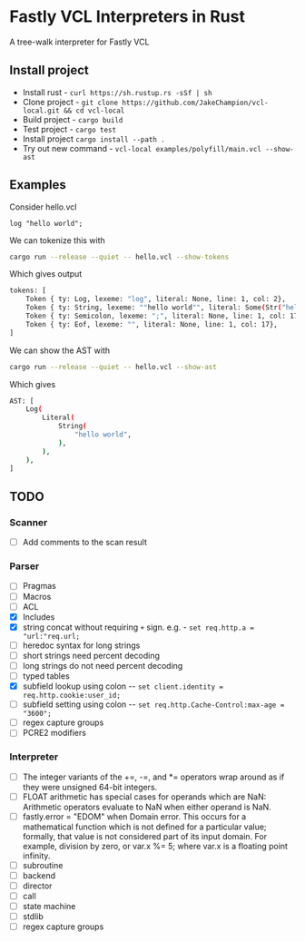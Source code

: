 # Fastly VCL Interpreters in Rust

A tree-walk interpreter for Fastly VCL

## Install project

- Install rust - `curl https://sh.rustup.rs -sSf | sh`
- Clone project - `git clone https://github.com/JakeChampion/vcl-local.git && cd vcl-local`
- Build project - `cargo build`
- Test project - `cargo test`
- Install project `cargo install --path .`
- Try out new command - `vcl-local examples/polyfill/main.vcl --show-ast`

## Examples

Consider hello.vcl

``` vcl
log "hello world";
```

We can tokenize this with

``` bash
cargo run --release --quiet -- hello.vcl --show-tokens
```

Which gives output

``` bash
tokens: [
    Token { ty: Log, lexeme: "log", literal: None, line: 1, col: 2},
    Token { ty: String, lexeme: ""hello world"", literal: Some(Str("hello world")), line: 1, col: 16},
    Token { ty: Semicolon, lexeme: ";", literal: None, line: 1, col: 17},
    Token { ty: Eof, lexeme: "", literal: None, line: 1, col: 17},
]
```

We can show the AST with

``` bash
cargo run --release --quiet -- hello.vcl --show-ast
```

Which gives

``` bash
AST: [
    Log(
        Literal(
            String(
                "hello world",
            ),
        ),
    ),
]
```

## TODO

### Scanner

- [ ] Add comments to the scan result

### Parser

- [ ] Pragmas
- [ ] Macros
- [ ] ACL
- [x] Includes
- [x] string concat without requiring `+` sign. e.g. - `set req.http.a = "url:"req.url;`
- [ ] heredoc syntax for long strings
- [ ] short strings need percent decoding
- [ ] long strings do not need percent decoding
- [ ] typed tables
- [x] subfield lookup using colon -- `set client.identity = req.http.cookie:user_id;`
- [ ] subfield setting using colon -- `set req.http.Cache-Control:max-age = "3600";`
- [ ] regex capture groups
- [ ] PCRE2 modifiers

### Interpreter

- [ ] The integer variants of the +=, -=, and *= operators wrap around as if they were unsigned 64-bit integers.
- [ ] FLOAT arithmetic has special cases for operands which are NaN: Arithmetic operators evaluate to NaN when either operand is NaN.
- [ ] fastly.error = "EDOM" when Domain error. This occurs for a mathematical function which is not defined for a particular value; formally, that value is not considered part of its input domain. For example, division by zero, or var.x %= 5; where var.x is a floating point infinity.
- [ ] subroutine
- [ ] backend
- [ ] director
- [ ] call
- [ ] state machine
- [ ] stdlib
- [ ] regex capture groups
